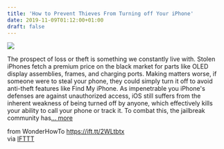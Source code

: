 ```yaml
---
title: 'How to Prevent Thieves From Turning off Your iPhone'
date: 2019-11-09T01:12:00+01:00
draft: false
---
```


[![](https://img.wonderhowto.com/img/46/66/63707601205606/0/prevent-thieves-from-turning-off-your-iphone.1280x600.jpg)](https://ios.gadgethacks.com/how-to/prevent-thieves-from-turning-off-your-iphone-0198340/)

The prospect of loss or theft is something we constantly live with. Stolen iPhones fetch a premium price on the black market for parts like OLED display assemblies, frames, and charging ports. Making matters worse, if someone were to steal your phone, they could simply turn it off to avoid anti-theft features like Find My iPhone. As impenetrable you iPhone's defenses are against unauthorized access, iOS still suffers from the inherent weakness of being turned off by anyone, which effectively kills your ability to call your phone or track it. To combat this, the jailbreak community has[... more](https://ios.gadgethacks.com/how-to/prevent-thieves-from-turning-off-your-iphone-0198340/)

  
  
from WonderHowTo https://ift.tt/2WLtbtx  
via [IFTTT](https://ifttt.com/?ref=da&site=blogger)
